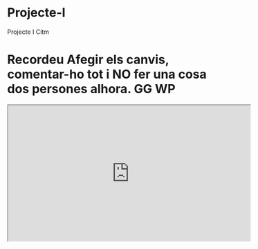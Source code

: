 # Projecte-I
Projecte I Citm
# Recordeu Afegir els canvis, comentar-ho tot i NO fer una cosa dos persones alhora. GG WP
<iframe width="560" height="315" src="https://www.youtube.com/embed/vQGKAIaUlpk">
 </iframe>

